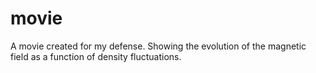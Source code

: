 # movie
A movie created for my defense. Showing the evolution of the magnetic field as a function of density fluctuations.
